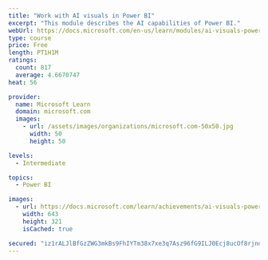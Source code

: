 ```yaml
---
title: "Work with AI visuals in Power BI"
excerpt: "This module describes the AI capabilities of Power BI."
webUrl: https://docs.microsoft.com/en-us/learn/modules/ai-visuals-power-bi/
type: course
price: Free
length: PT1H1M
ratings:
  count: 817
  average: 4.6670747
heat: 56

provider:
  name: Microsoft Learn
  domain: microsoft.com
  images:
    - url: /assets/images/organizations/microsoft.com-50x50.jpg
      width: 50
      height: 50

levels:
  - Intermediate

topics:
  - Power BI

images:
  - url: https://docs.microsoft.com/learn/achievements/ai-visuals-power-bi-social.png
    width: 643
    height: 321
    isCached: true

secured: "iz1rALJlBfGzZWG3mkBs9FhIYTm38x7xe3q7Asz96fG9ILJ0Ecj8ucOf8rjndS7VNtZiuYY+HkK1lwyyDXqB8grfOEBO1ZxkaE/Rao2sAB8mmij+Zm9UCtnHib7oLHnRHXHEXYD7Qu6aOb2usnlbMloRPQO7ZWf8kXaqf/HCcTHxWTArD4mlMlaz7Yq+nO13a6yfSRE60ffrTpgRgEzwx1Q9Umu9pQSRvwxb57pt8csFgZIS8xJWWPLVZMedkw5vwsGMkZwPbrbE/DeND/81RuJnHHKuMeVRY+v8g6VIWui1w60sUkfommACX0TtgSTzapQT41PkpT6I825PRd26s5ANHkWCvzvL5+yh6HQrItSwY6Xum6wFqo5+cd7p2+wR6IpNHoiVXki5DTJnVHCNbNc/J87zDxl1I6OzBRl9gXI=;5R90hvNrivYh1pYwWw2wlA=="
---
```


